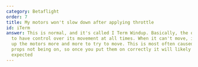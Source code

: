 ```yaml
---
category: Betaflight
order: 7
title: My motors won't slow down after applying throttle
id: iTerm
answer: This is normal, and it's called I Term Windup. Basically, the quad wants
  to have control over its movement at all times. When it can't move, it'll spin
  up the motors more and more to try to move. This is most often caused by the
  props not being on, so once you put them on correctly it will likely work as
  expected
---
```

